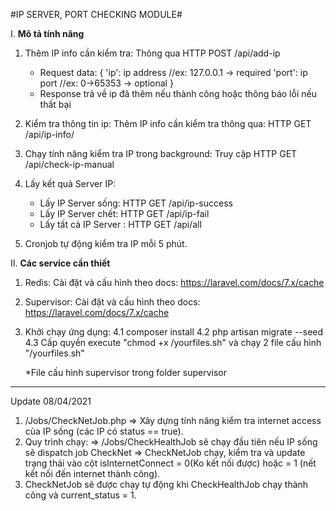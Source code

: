 #IP SERVER, PORT CHECKING MODULE#

I. **Mô tả tính năng**
    
1. Thêm IP info cần kiểm tra:
    Thông qua HTTP POST <yourhost>/api/add-ip
    - Request data:
    {
        'ip': ip address //ex: 127.0.0.1  -> required
        'port': ip port //ex: 0->65353    -> optional
    }
    - Response trả về ip đã thêm nếu thành công hoặc thông báo lỗi nếu thất bại

2. Kiểm tra thông tin ip:
   Thêm IP info cần kiểm tra thông qua: 
   HTTP GET <yourhost>/api/ip-info/<check-ip>
    
3. Chạy tính năng kiểm tra IP trong background:
    Truy cập HTTP GET <yourhost>/api/check-ip-manual

4. Lấy kết quả Server IP:
    - Lấy IP Server sống: HTTP GET <yourhost>/api/ip-success
    - Lấy IP Server chết: HTTP GET <yourhost>/api/ip-fail
    - Lấy tất cả IP Server : HTTP GET <yourhost>/api/all

5. Cronjob tự động kiểm tra IP mỗi 5 phút.

II.  **Các service cần thiết**

1. Redis:
    Cài đặt và cấu hình theo docs: https://laravel.com/docs/7.x/cache

2.  Supervisor:
    Cài đặt và cấu hình theo docs: https://laravel.com/docs/7.x/cache
3. Khởi chạy ứng dụng:
    4.1 composer install
    4.2 php artisan migrate --seed
    4.3 Cấp quyền execute "chmod +x /yourfiles.sh"
    và chạy 2 file cấu hình "/yourfiles.sh"
    
    *File cấu hình supervisor trong folder supervisor


-----
Update 08/04/2021
1. /Jobs/CheckNetJob.php
    => Xây dựng tính năng kiểm tra internet access của IP sống (các IP có status == true).
2. Quy trình chạy:
    => /Jobs/CheckHealthJob sẽ chạy đầu tiên nếu IP sống sẽ dispatch job CheckNet => CheckNetJob chạy, kiểm tra và update trạng thái vào cột isInternetConnect = 0(Ko kết nối được) hoặc = 1 (nết kết nối đến internet thành công).
3. CheckNetJob sẽ được chạy tự động khi CheckHealthJob chạy thành công và current_status = 1.
